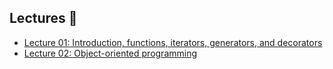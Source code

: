 ## Lectures 📖

- [Lecture 01: Introduction, functions, iterators, generators, and decorators](lectures/Lecture01.ipynb)
- [Lecture 02: Object-oriented programming](lectures/Lecture02.ipynb)
